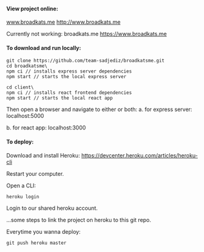 
#### View project online:
www.broadkats.me
http://www.broadkats.me

Currently not working:
broadkats.me 
https://www.broadkats.me 

#### To download and run locally:
```
git clone https://github.com/team-sadjediz/broadkatsme.git
cd broadkatsme\
npm ci // installs express server dependencies
npm start // starts the local express server

cd client\
npm ci // installs react frontend dependencies
npm start // starts the local react app
```
Then open a browser and navigate to either or both:
a. for express server:
localhost:5000 

b. for react app:
localhost:3000

#### To deploy:
Download and install Heroku:
https://devcenter.heroku.com/articles/heroku-cli

Restart your computer.

Open a CLI:
```
heroku login
```

Login to our shared heroku account.

...some steps to link the project on heroku to this git repo.

Everytime you wanna deploy:
```
git push heroku master
```
